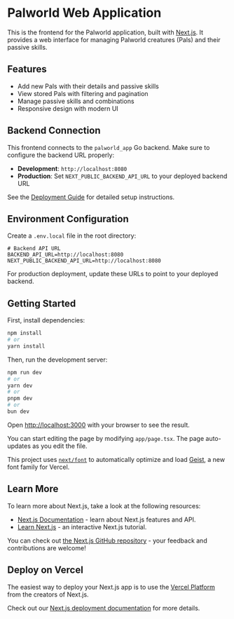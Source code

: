 # Palworld Web Application

This is the frontend for the Palworld application, built with [Next.js](https://nextjs.org). It provides a web interface for managing Palworld creatures (Pals) and their passive skills.

## Features

- Add new Pals with their details and passive skills
- View stored Pals with filtering and pagination
- Manage passive skills and combinations
- Responsive design with modern UI

## Backend Connection

This frontend connects to the `palworld_app` Go backend. Make sure to configure the backend URL properly:

- **Development**: `http://localhost:8080`
- **Production**: Set `NEXT_PUBLIC_BACKEND_API_URL` to your deployed backend URL

See the [Deployment Guide](../../DEPLOYMENT.md) for detailed setup instructions.

## Environment Configuration

Create a `.env.local` file in the root directory:

```env
# Backend API URL
BACKEND_API_URL=http://localhost:8080
NEXT_PUBLIC_BACKEND_API_URL=http://localhost:8080
```

For production deployment, update these URLs to point to your deployed backend.

## Getting Started

First, install dependencies:

```bash
npm install
# or
yarn install
```

Then, run the development server:

```bash
npm run dev
# or
yarn dev
# or
pnpm dev
# or
bun dev
```

Open [http://localhost:3000](http://localhost:3000) with your browser to see the result.

You can start editing the page by modifying `app/page.tsx`. The page auto-updates as you edit the file.

This project uses [`next/font`](https://nextjs.org/docs/app/building-your-application/optimizing/fonts) to automatically optimize and load [Geist](https://vercel.com/font), a new font family for Vercel.

## Learn More

To learn more about Next.js, take a look at the following resources:

- [Next.js Documentation](https://nextjs.org/docs) - learn about Next.js features and API.
- [Learn Next.js](https://nextjs.org/learn) - an interactive Next.js tutorial.

You can check out [the Next.js GitHub repository](https://github.com/vercel/next.js) - your feedback and contributions are welcome!

## Deploy on Vercel

The easiest way to deploy your Next.js app is to use the [Vercel Platform](https://vercel.com/new?utm_medium=default-template&filter=next.js&utm_source=create-next-app&utm_campaign=create-next-app-readme) from the creators of Next.js.

Check out our [Next.js deployment documentation](https://nextjs.org/docs/app/building-your-application/deploying) for more details.
